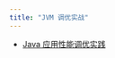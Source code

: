 ```yaml
---
title: "JVM 调优实战"
---
```


- [Java 应用性能调优实践](https://developer.ibm.com/zh/languages/java/articles/j-lo-performance-tuning-practice/)